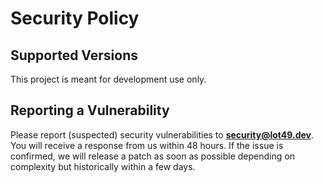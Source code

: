 # Security Policy

## Supported Versions

This project is meant for development use only.

## Reporting a Vulnerability

Please report (suspected) security vulnerabilities to **[security@lot49.dev](mailto:security@lot49.dev)**. You will receive a response from us within 48 hours. If the issue is confirmed, we will release a patch as soon as possible depending on complexity but historically within a few days.
